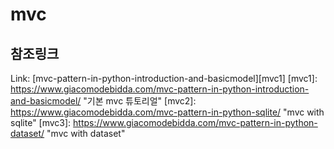 # mvc
## 참조링크
Link: [mvc-pattern-in-python-introduction-and-basicmodel][mvc1]
[mvc1]: https://www.giacomodebidda.com/mvc-pattern-in-python-introduction-and-basicmodel/ "기본 mvc 튜토리얼"
[mvc2]: https://www.giacomodebidda.com/mvc-pattern-in-python-sqlite/ "mvc with sqlite"
[mvc3]: https://www.giacomodebidda.com/mvc-pattern-in-python-dataset/ "mvc with dataset"
